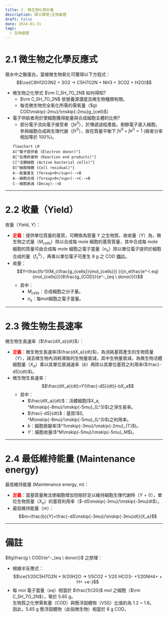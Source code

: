 ```yaml
---
title: 2. 微生物化學計量
description: 碩士課程\生物處理
draft: False
date: 2024-01-31
tags:
  - 生物處理
---
```

# 2.1 微生物之化學反應式
廢水中之酪蛋白，當被微生物氧化可獲得以下方程式：
$$\ce{C8H12O3N2 + 3O2 -> C5H7O2N + NH3 + 3CO2 + H2O}$$

- 微生物之化學式 $\rm C_5H_7O_2N$ 如何得知?
	- $\rm C_5H_7O_2N$ 依營養源濃度及微生物種類有關。
	- 每克微生物完全氧化所需的需氧量（$g\ COD\mskip{-2mu}/\mskip{-2mu}g_{cell}$）
- 電子供給者用於使細胞獲得能量與合成細胞主體的比例?
	- 部分電子流向電子接受者（$fe^0$），於傳遞過程產能。剩餘電子進入細胞，參與細胞合成與生理代謝（$fs^0$），故在質量平衡下 $fs^0+fe^0=1$ (兩者分率相加等於 100%)。
	```mermaid
	flowchart LR
	A["電子提供者 (Electron donor)"]
	B["反應終產物 (Reaction end products)"]
	C["活體細胞 (Active bacterial cells)"]
	D["細胞殘體 (Cell residual)"]
	A--能量產生 (fe<sup>0</sup>)-->B
	A--細胞合成 (fs<sup>0</sup>)-->C-->B
	C--細胞衰減 (Decay)-->D
	```
---
# 2.2 收量（Yield）
收量（Yield, $Y$）：
- **<font color=red>定義</font>**：提供單位質量的基質，可轉換為質量 Y 之生物質。故收量（Y）為，微生物之式量（$M_{cells}$）除以合成每 mole 細胞的基質質量，其中合成每 mole 細胞的質量可由合成每 mole 細胞之電子當量（$n_e$）除以單位電子提供於細胞合成的量（$f_s^0$），再乘以單位電子可產生 8 g 之 COD [備註](#備註)。
- 收量：
	$$Y=\frac{fs^0(M_c\frac{g_{cells}}{mol_{cells}}) }{(n_e\frac{e^-\ eq}{mol_{cells}})(8\frac{g_{COD}}{e^-_{eq \ donor}})}$$
	- 其中：
		- $M_{cells}$：合成細胞之分子量。
		- $n_e$：每mol細胞之電子當量。

---
# 2.3 微生物生長速率
微生物生長速率（$\frac{dX_a}{dt}$）：
- **<font color=red>定義</font>**：微生物生長速率($\frac{dX_a}{dt}$)，為消耗基質產生的生物質量（Y），減去微生物內消耗導致的生物量衰減，其中生物量衰減，為微生物活體細胞量（$X_a$）乘以其單位衰減速率（$b$）再除以其單位基質之利用率($\frac{-dS}{dt}$)。
- 微生物生長速率：
	$$\frac{dX_a}{dt}=Y(\frac{-dS}{dt})-bX_a$$
    - 其中：
		- $\frac{dX_a}{dt}$：活體細胞($X_a, ^M\mskip{-8mu}/\mskip{-5mu}_{L^3}$)之淨生長率。
		- $\frac{-dS}{dt}$：基質($S, ^M\mskip{-8mu}/\mskip{-5mu}_{L^3}$)之利用率。
		- $b$：細胞衰變率($^1\mskip{-3mu}/\mskip{-2mu}_{T}$)。
		- $Y$：細胞收量($^M\mskip{-5mu}/\mskip{-5mu}_M$)。
---
# 2.4 最低維持能量 (Maintenance energy)
最低維持能量 (Maintenance energy, $m$)：
- **<font color=red>定義</font>**：當基質量無法使細胞增加但剛好足以維持細胞生理代謝時（$Y=0$），單位生物質量（$X_a$）的基質利用率（$-dS\mskip{-3mu}/\mskip{-3mu}dt$）。
- 最低維持能量（$m$）：
	$$m=\frac{b}{Y}=\frac{-dS\mskip{-3mu}/\mskip{-3mu}dt}{X_a}$$

---
# 備註
$8g\frac{g \ COD}{e^-_{eq \ donor}}$ 之原理：
- 根據半反應式：  
$$\ce{1/20C5H7O2N + 9/20H2O -> 1/5CO2 + 1/20 HCO3- +1/20NH4+ + H+ +e-}$$  
- 每 mol 電子當量（$eq$）相當於 $\frac{1}{20}$ mol 之細胞（$\rm C_5H_7O_2N$），等於 5.65 g。  
生物質之化學需氧量（COD）與懸浮固體物（VSS）比值約為 1.2 ~ 1.6。  
因此，5.65 g 懸浮固體物（此指微生物）相當於 8 g COD。